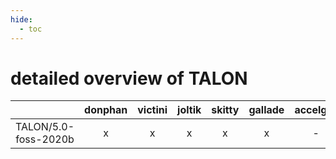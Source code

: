 ```yaml
---
hide:
  - toc
---
```


detailed overview of TALON
==========================

| |donphan|victini|joltik|skitty|gallade|accelgor|swalot|doduo|
| :---: | :---: | :---: | :---: | :---: | :---: | :---: | :---: | :---: |
|TALON/5.0-foss-2020b|x|x|x|x|x|-|x|x|
